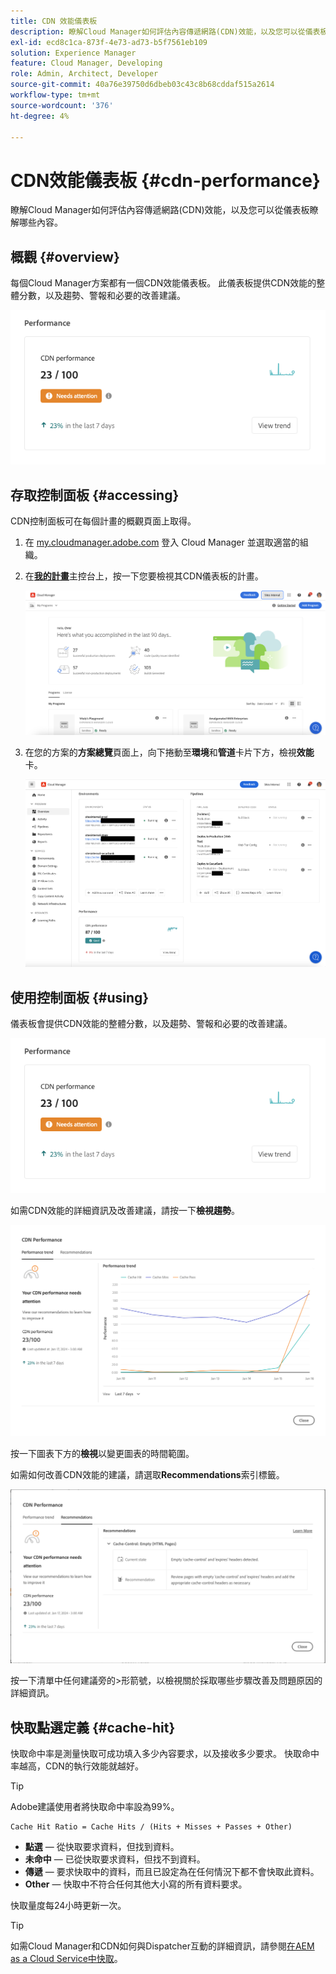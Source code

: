 ```yaml
---
title: CDN 效能儀表板
description: 瞭解Cloud Manager如何評估內容傳遞網路(CDN)效能，以及您可以從儀表板瞭解哪些內容。
exl-id: ecd8c1ca-873f-4e73-ad73-b5f7561eb109
solution: Experience Manager
feature: Cloud Manager, Developing
role: Admin, Architect, Developer
source-git-commit: 40a76e39750d6dbeb03c43c8b68cddaf515a2614
workflow-type: tm+mt
source-wordcount: '376'
ht-degree: 4%

---
```


# CDN效能儀表板 {#cdn-performance}

瞭解Cloud Manager如何評估內容傳遞網路(CDN)效能，以及您可以從儀表板瞭解哪些內容。

## 概觀 {#overview}

每個Cloud Manager方案都有一個CDN效能儀表板。 此儀表板提供CDN效能的整體分數，以及趨勢、警報和必要的改善建議。

![CDN效能儀表板](assets/cdn-performance-dashboard.png)

## 存取控制面板 {#accessing}

CDN控制面板可在每個計畫的概觀頁面上取得。

1. 在 [my.cloudmanager.adobe.com](https://my.cloudmanager.adobe.com/) 登入 Cloud Manager 並選取適當的組織。

1. 在&#x200B;**[我的計畫](/help/implementing/cloud-manager/navigation.md#my-programs)**&#x200B;主控台上，按一下您要檢視其CDN儀表板的計畫。

   ![我的程式頁面](assets/my-programs.png)

1. 在您的方案的&#x200B;**方案總覽**&#x200B;頁面上，向下捲動至&#x200B;**環境**&#x200B;和&#x200B;**管道**&#x200B;卡片下方，檢視&#x200B;**效能**&#x200B;卡。

   ![效能](assets/cdn-performance-overview.png)

## 使用控制面板 {#using}

儀表板會提供CDN效能的整體分數，以及趨勢、警報和必要的改善建議。

![CDN效能儀表板](assets/cdn-performance-dashboard.png)

如需CDN效能的詳細資訊及改善建議，請按一下&#x200B;**檢視趨勢**。

![效能趨勢](assets/cdn-performance-trend.png)

按一下圖表下方的&#x200B;**檢視**&#x200B;以變更圖表的時間範圍。

如需如何改善CDN效能的建議，請選取&#x200B;**Recommendations**&#x200B;索引標籤。

![CDN建議](assets/cdn-performance-recommendations.png)

按一下清單中任何建議旁的>形箭號，以檢視關於採取哪些步驟改善及問題原因的詳細資訊。

## 快取點選定義 {#cache-hit}

快取命中率是測量快取可成功填入多少內容要求，以及接收多少要求。 快取命中率越高，CDN的執行效能就越好。

>[!TIP]
>
>Adobe建議使用者將快取命中率設為99%。

```text
Cache Hit Ratio = Cache Hits / (Hits + Misses + Passes + Other)
```

* **點選** — 從快取要求資料，但找到資料。
* **未命中** — 已從快取要求資料，但找不到資料。
* **傳遞** — 要求快取中的資料，而且已設定為在任何情況下都不會快取此資料。
* **Other** — 快取中不符合任何其他大小寫的所有資料要求。

快取量度每24小時更新一次。

>[!TIP]
>
>如需Cloud Manager和CDN如何與Dispatcher互動的詳細資訊，請參閱[在AEM as a Cloud Service中快取](/help/implementing/dispatcher/caching.md)。
